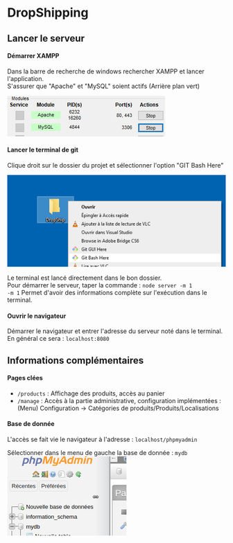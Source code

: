 # DropShipping
## Lancer le serveur
#### Démarrer XAMPP
Dans la barre de recherche de windows rechercher XAMPP et lancer l'application.  
S'assurer que "Apache" et "MySQL" soient actifs (Arrière plan vert)

![alt text](https://github.com/BayDragon42/DropShipping/blob/master/readme_ressources/xampp.png?raw=true)

#### Lancer le terminal de git
Clique droit sur le dossier du projet et sélectionner l'option "GIT Bash Here"

![alt text](https://github.com/BayDragon42/DropShipping/blob/master/readme_ressources/gitbashhere.png?raw=true)

Le terminal est lancé directement dans le bon dossier.  
Pour démarrer le serveur, taper la commande : `node server -m 1`  
`-m 1` Permet d'avoir des informations complète sur l'exécution dans le terminal.

#### Ouvrir le navigateur
  Démarrer le navigateur et entrer l'adresse du serveur noté dans le terminal. En général ce sera : `localhost:8080`

## Informations complémentaires
#### Pages clées
- `/products` : Affichage des produits, accès au panier
- `/manage` : Accès à la partie administrative, configuration implémentées : (Menu) Configuration -> Catégories de produits/Produits/Localisations

#### Base de donnée
L'accès se fait vie le navigateur à l'adresse : `localhost/phpmyadmin`  

Sélectionner dans le menu de gauche la base de donnée : `mydb`
![alt text](https://github.com/BayDragon42/DropShipping/blob/master/readme_ressources/database.png?raw=true)
